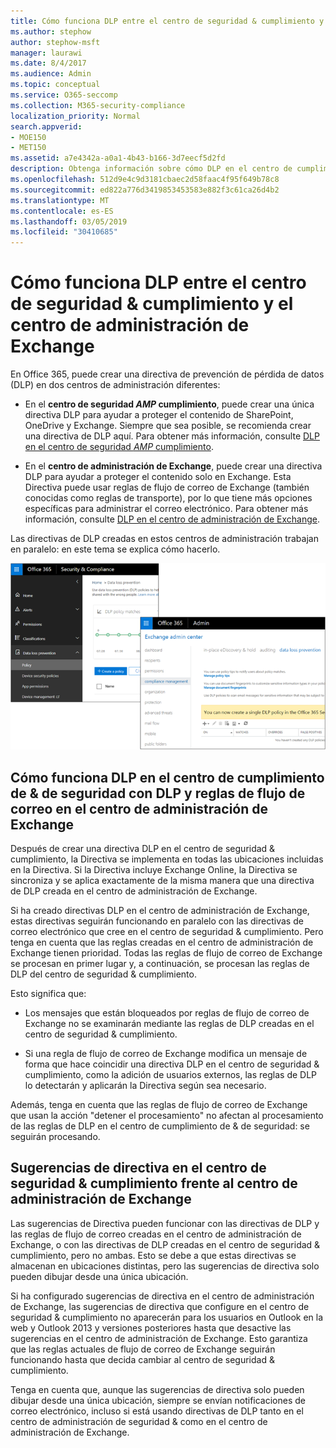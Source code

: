 ```yaml
---
title: Cómo funciona DLP entre el centro de seguridad & cumplimiento y el centro de administración de Exchange
ms.author: stephow
author: stephow-msft
manager: laurawi
ms.date: 8/4/2017
ms.audience: Admin
ms.topic: conceptual
ms.service: O365-seccomp
ms.collection: M365-security-compliance
localization_priority: Normal
search.appverid:
- MOE150
- MET150
ms.assetid: a7e4342a-a0a1-4b43-b166-3d7eecf5d2fd
description: Obtenga información sobre cómo DLP en el centro de cumplimiento de & de seguridad trabaja con DLP y reglas de flujo de correo (reglas de transporte) en el centro de administración de Exchange.
ms.openlocfilehash: 512d9e4c9d3181cbaec2d58faac4f95f649b78c8
ms.sourcegitcommit: ed822a776d3419853453583e882f3c61ca26d4b2
ms.translationtype: MT
ms.contentlocale: es-ES
ms.lasthandoff: 03/05/2019
ms.locfileid: "30410685"
---
```

# <a name="how-dlp-works-between-the-security--compliance-center-and-exchange-admin-center"></a>Cómo funciona DLP entre el centro de seguridad & cumplimiento y el centro de administración de Exchange

En Office 365, puede crear una directiva de prevención de pérdida de datos (DLP) en dos centros de administración diferentes:
  
- En el **centro de seguridad _AMP_ cumplimiento**, puede crear una única directiva DLP para ayudar a proteger el contenido de SharePoint, OneDrive y Exchange. Siempre que sea posible, se recomienda crear una directiva de DLP aquí. Para obtener más información, consulte [DLP en el centro de seguridad _AMP_ cumplimiento](data-loss-prevention-policies.md).
    
- En el **centro de administración de Exchange**, puede crear una directiva DLP para ayudar a proteger el contenido solo en Exchange. Esta Directiva puede usar reglas de flujo de correo de Exchange (también conocidas como reglas de transporte), por lo que tiene más opciones específicas para administrar el correo electrónico. Para obtener más información, consulte [DLP en el centro de administración de Exchange](https://go.microsoft.com/fwlink/?linkid=852311).
    
Las directivas de DLP creadas en estos centros de administración trabajan en paralelo: en este tema se explica cómo hacerlo.
  
![Páginas de DLP en el centro de seguridad y cumplimiento y el centro de administración de Exchange](media/d3eaa7e7-3b16-457b-bd9c-26707f7b584f.png)
  
## <a name="how-dlp-in-the-security--compliance-center-works-with-dlp-and-mail-flow-rules-in-the-exchange-admin-center"></a>Cómo funciona DLP en el centro de cumplimiento de & de seguridad con DLP y reglas de flujo de correo en el centro de administración de Exchange

Después de crear una directiva DLP en el centro de seguridad & cumplimiento, la Directiva se implementa en todas las ubicaciones incluidas en la Directiva. Si la Directiva incluye Exchange Online, la Directiva se sincroniza y se aplica exactamente de la misma manera que una directiva de DLP creada en el centro de administración de Exchange. 
  
Si ha creado directivas DLP en el centro de administración de Exchange, estas directivas seguirán funcionando en paralelo con las directivas de correo electrónico que cree en el centro de seguridad & cumplimiento. Pero tenga en cuenta que las reglas creadas en el centro de administración de Exchange tienen prioridad. Todas las reglas de flujo de correo de Exchange se procesan en primer lugar y, a continuación, se procesan las reglas de DLP del centro de seguridad & cumplimiento.
  
Esto significa que:
  
- Los mensajes que están bloqueados por reglas de flujo de correo de Exchange no se examinarán mediante las reglas de DLP creadas en el centro de seguridad & cumplimiento.
    
- Si una regla de flujo de correo de Exchange modifica un mensaje de forma que hace coincidir una directiva DLP en el centro de seguridad & cumplimiento, como la adición de usuarios externos, las reglas de DLP lo detectarán y aplicarán la Directiva según sea necesario.
    
Además, tenga en cuenta que las reglas de flujo de correo de Exchange que usan la acción "detener el procesamiento" no afectan al procesamiento de las reglas de DLP en el centro de cumplimiento de & de seguridad: se seguirán procesando.
  
## <a name="policy-tips-in-the-security--compliance-center-vs-the-exchange-admin-center"></a>Sugerencias de directiva en el centro de seguridad & cumplimiento frente al centro de administración de Exchange

Las sugerencias de Directiva pueden funcionar con las directivas de DLP y las reglas de flujo de correo creadas en el centro de administración de Exchange, o con las directivas de DLP creadas en el centro de seguridad & cumplimiento, pero no ambas. Esto se debe a que estas directivas se almacenan en ubicaciones distintas, pero las sugerencias de directiva solo pueden dibujar desde una única ubicación.
  
Si ha configurado sugerencias de directiva en el centro de administración de Exchange, las sugerencias de directiva que configure en el centro de seguridad & cumplimiento no aparecerán para los usuarios en Outlook en la web y Outlook 2013 y versiones posteriores hasta que desactive las sugerencias en el centro de administración de Exchange. Esto garantiza que las reglas actuales de flujo de correo de Exchange seguirán funcionando hasta que decida cambiar al centro de seguridad & cumplimiento.
  
Tenga en cuenta que, aunque las sugerencias de directiva solo pueden dibujar desde una única ubicación, siempre se envían notificaciones de correo electrónico, incluso si está usando directivas de DLP tanto en el centro de administración de seguridad & como en el centro de administración de Exchange.
  

